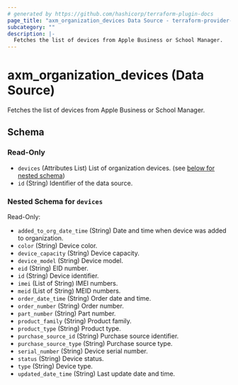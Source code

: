 ```yaml
---
# generated by https://github.com/hashicorp/terraform-plugin-docs
page_title: "axm_organization_devices Data Source - terraform-provider-axm"
subcategory: ""
description: |-
  Fetches the list of devices from Apple Business or School Manager.
---
```


# axm_organization_devices (Data Source)

Fetches the list of devices from Apple Business or School Manager.



<!-- schema generated by tfplugindocs -->
## Schema

### Read-Only

- `devices` (Attributes List) List of organization devices. (see [below for nested schema](#nestedatt--devices))
- `id` (String) Identifier of the data source.

<a id="nestedatt--devices"></a>
### Nested Schema for `devices`

Read-Only:

- `added_to_org_date_time` (String) Date and time when device was added to organization.
- `color` (String) Device color.
- `device_capacity` (String) Device capacity.
- `device_model` (String) Device model.
- `eid` (String) EID number.
- `id` (String) Device identifier.
- `imei` (List of String) IMEI numbers.
- `meid` (List of String) MEID numbers.
- `order_date_time` (String) Order date and time.
- `order_number` (String) Order number.
- `part_number` (String) Part number.
- `product_family` (String) Product family.
- `product_type` (String) Product type.
- `purchase_source_id` (String) Purchase source identifier.
- `purchase_source_type` (String) Purchase source type.
- `serial_number` (String) Device serial number.
- `status` (String) Device status.
- `type` (String) Device type.
- `updated_date_time` (String) Last update date and time.
